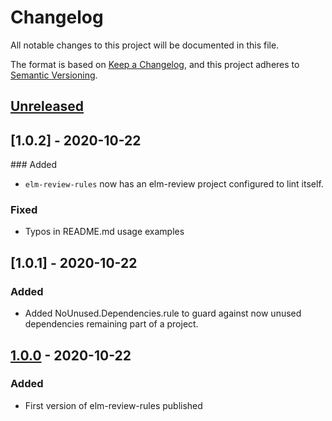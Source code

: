 # Changelog

All notable changes to this project will be documented in this file.

The format is based on [Keep a Changelog](https://keepachangelog.com/en/1.0.0/),
and this project adheres to [Semantic Versioning](https://semver.org/spec/v2.0.0.html).

## [Unreleased]

## [1.0.2] - 2020-10-22

### Added

- `elm-review-rules` now has an elm-review project configured to lint itself.

### Fixed

- Typos in README.md usage examples

## [1.0.1] - 2020-10-22

### Added

- Added NoUnused.Dependencies.rule to guard against now unused dependencies remaining part of a project.

## [1.0.0] - 2020-10-22

### Added

- First version of elm-review-rules published

[unreleased]: https://github.com/carwow/elm-review-rules/compare/v1.0.0...HEAD
[1.0.0]: https://github.com/carwow/elm-review-rules/releases/tag/v1.0.0
